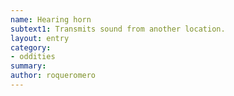 ```yaml
---
name: Hearing horn
subtext1: Transmits sound from another location.
layout: entry
category:
- oddities
summary: 
author: roqueromero
---
```

